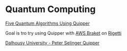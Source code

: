 # Quantum Computing



[Five Quantum Algorithms Using Quipper](http://citeseerx.ist.psu.edu/viewdoc/download?doi=10.1.1.749.4571&rep=rep1&type=pdf)

Goal is tro try using Quipper with [AWS Braket](https://aws.amazon.com/braket) on [Rigetti](https://www.rigetti.com)


[Dalhousy University - Peter Selinger Quipper](https://www.mathstat.dal.ca/~selinger/quipper)
